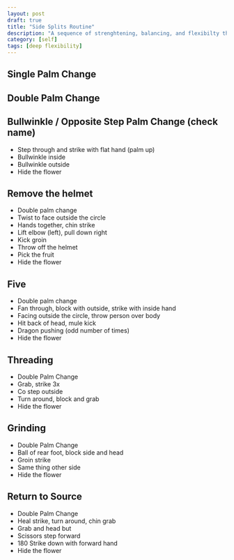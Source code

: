 ```yaml
---
layout: post
draft: true
title: "Side Splits Routine"
description: "A sequence of strenghtening, balancing, and flexibilty that will help you move towards side splits."
category: [self]
tags: [deep flexibility]
---
```


## Single Palm Change

## Double Palm Change

## Bullwinkle / Opposite Step Palm Change (check name)
* Step through and strike with flat hand (palm up)
* Bullwinkle inside
* Bullwinkle outside
* Hide the flower

## Remove the helmet
* Double palm change
* Twist to face outside the circle
* Hands together, chin strike
* Lift elbow (left), pull down right
* Kick groin
* Throw off the helmet
* Pick the fruit
* Hide the flower

## Five
* Double palm change
* Fan through, block with outside, strike with inside hand
* Facing outside the circle, throw person over body
* Hit back of head, mule kick
* Dragon pushing (odd number of times)
* Hide the flower

## Threading
* Double Palm Change
* Grab, strike 3x
* Co step outside
* Turn around, block and grab
* Hide the flower

## Grinding
* Double Palm Change
* Ball of rear foot, block side and head
* Groin strike
* Same thing other side
* Hide the flower

## Return to Source
* Double Palm Change
* Heal strike, turn around, chin grab
* Grab and head but
* Scissors step forward
* 180 Strike down with forward hand
* Hide the flower